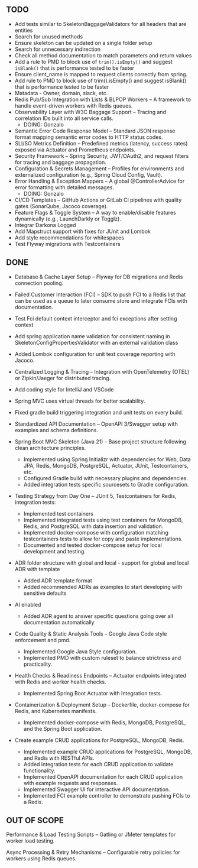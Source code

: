 
## TODO

* Add tests similar to SkeletonBaggageValidators for all headers that are entities
* Search for unused methods
* Ensure skeleton can be updated on a single folder setup
* Search for unnecessary indirection
* Check all method documentation to match parameters and return values
* Add a rule to PMD to block use of `trim().isEmpty()` and suggest `isBlank()` that is performance tested to be faster
* Ensure client_name is mapped to request clients correctly from spring.
* Add rule to PMD to block use of trim().isEmpty() and suggest isBlank() that is performance tested to be faster
* Matadata - Owner, domain, slack, etc.
* Redis Pub/Sub Integration with Lists & BLPOP Workers – A framework to handle event-driven workers with Redis queues.
* Observability Layer with W3C Baggage Support – Tracing and correlation IDs built into all service calls.
  * DOING: Gonzalo
* Semantic Error Code Response Model – Standard JSON response format mapping semantic error codes to HTTP status codes.
* SLI/SO Metrics Definition – Predefined metrics (latency, success rates) exposed via Actuator and Prometheus endpoints.
* Security Framework – Spring Security, JWT/OAuth2, and request filters for tracing and baggage propagation.
* Configuration & Secrets Management – Profiles for environments and externalized configuration (e.g., Spring Cloud Config, Vault).
* Error Handling & Exception Mappers – A global @ControllerAdvice for error formatting with detailed messages.
  * DOING: Gonzalo
* CI/CD Templates – GitHub Actions or GitLab CI pipelines with quality gates (SonarQube, Jacoco coverage).
* Feature Flags & Toggle System – A way to enable/disable features dynamically (e.g., LaunchDarkly or Togglz).
* Integrar Darkona Logged
* Add Mapstruct support with fixes for JUnit and Lombok
* Add style recommendations for whitespaces
* Test Flyway migrations with Testcontainers

## DONE

* Database & Cache Layer Setup – Flyway for DB migrations and Redis connection pooling.
* Failed Customer Interaction (FCI) – SDK to push FCI to a Redis list that
  can be used as a queue to later consume store and integrate FCIs with documentation.
* Test Fci default context interceptor and fci exceptions after setting context
* Add spring application name validation for consistent naming in SkeletonConfigPropertiesValidator with an external validation class
* Added Lombok configuration for unit test coverage reporting with Jacoco.
* Centralized Logging & Tracing – Integration with OpenTelemetry (OTEL) or 
  Zipkin/Jaeger for distributed tracing.
* Add coding style for IntelliJ and VSCode
* Spring MVC uses virtual threads for better scalability.
* Fixed gradle build triggering integration and unit tests on every build.
* Standardized API Documentation – OpenAPI 3/Swagger setup with examples and schema definitions.
* Spring Boot MVC Skeleton (Java 21) – Base project structure following clean architecture principles.
  - Implemented using Spring Initializr with dependencies for Web, Data JPA, Redis, MongoDB, PostgreSQL, Actuator, JUnit, Testcontainers, etc.
  - Configured Gradle build with necessary plugins and dependencies.
  - Added integration tests specific sourcesets to Gradle configuration.
* Testing Strategy from Day One – JUnit 5, Testcontainers for Redis, integration tests:
  - Implemented test containers
  - Implemented integrated tests using test containers for MongoDB, Redis, and PostgreSQL with data insertion and validation.
  - Implemented docker-compose with configuration matching testcontainers tests to allow for copy and paste implementations.
  - Documented and tested docker-compose setup for local development and testing.

* ADR folder structure with global and local - support for global and local ADR with template
  - Added ADR template format
  - Added recommended ADRs as examples to start developing with sensitive defaults

* AI enabled
  - Added ADR agent to answer specific questions going over all documentation automatically

* Code Quality & Static Analysis Tools – Google Java Code style enforcement and pmd.
  - Implemented Google Java Style configuration.
  - Implemented PMD with custom ruleset to balance strictness and practicality.

* Health Checks & Readiness Endpoints – Actuator endpoints integrated with Redis and worker health checks.
  - Implemented Spring Boot Actuator with Integration tests.

* Containerization & Deployment Setup – Dockerfile, docker-compose for Redis, and Kubernetes manifests.
  - Implemented docker-compose with Redis, MongoDB, PostgreSQL, and the Spring Boot application.

* Create example CRUD applications for PostgreSQL, MongoDB, Redis.
  - Implemented example CRUD applications for PostgreSQL, MongoDB, and Redis with RESTful APIs.
  - Added integration tests for each CRUD application to validate functionality.
  - Implemented OpenAPI documentation for each CRUD application with example requests and responses.
  - Implemented Swagger UI for interactive API documentation.
  - Implemented FCI example controller to demonstrate pushing FCIs to a Redis.

## OUT OF SCOPE
Performance & Load Testing Scripts – Gatling or JMeter templates for worker load testing.

Async Processing & Retry Mechanisms – Configurable retry policies for workers using Redis queues.